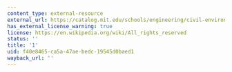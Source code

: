 ```yaml
---
content_type: external-resource
external_url: https://catalog.mit.edu/schools/engineering/civil-environmental-engineering/
has_external_license_warning: true
license: https://en.wikipedia.org/wiki/All_rights_reserved
status: ''
title: '1'
uid: f40e8465-ca5a-47ae-bedc-19545d0baed1
wayback_url: ''
---
```

